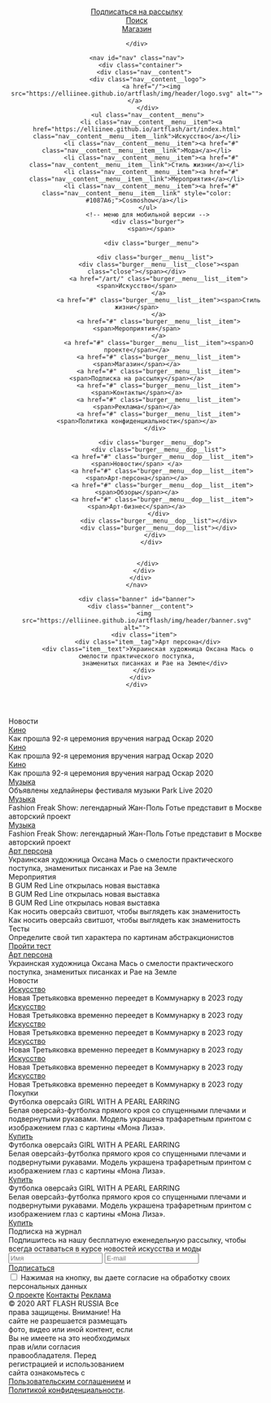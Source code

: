 <!DOCTYPE html>
<html lang="ru">
<head>
  <meta charset="UTF-8">
  <meta name="viewport" content="width=device-width, initial-scale=1.0">
  <title>Главная</title>
  <link rel="stylesheet" href="https://elliinee.github.io/artflash/style.css">
</head>
<body>

  <header id="header" class="header">
    <div class="header__content cont">
      <div class="header__content__icons">
        <a href="#" class="header__content__icons__link"><img src="https://elliinee.github.io/artflash/img/header/vk.svg" alt=""></a>
        <a href="#" class="header__content__icons__link"><img src="https://elliinee.github.io/artflash/img/header/fb.svg" alt=""></a>
        <a href="#" class="header__content__icons__link"><img src="https://elliinee.github.io/artflash/img/header/ig.svg" alt=""></a>
        <a href="#" class="header__content__icons__link"><img src="https://elliinee.github.io/artflash/img/header/yz.svg" alt=""></a>
        <a href="#" class="header__content__icons__link"><img src="https://elliinee.github.io/artflash/img/header/tg.svg" alt=""></a>
      </div>
      <div class="header__content__links">
        <div class="header__content__links__block">
          <a href="#">
          <div class="header__content__links__block__text">Подписаться на рассылку</div>
          <div class="header__content__links__block__img"><img src="https://elliinee.github.io/artflash/img/header/bell.svg" alt=""></a>
        </div>
        </div>
        <div class="header__content__links__block">
          <a href="#">
          <div class="header__content__links__block__text">Поиск</div>
          <div class="header__content__links__block__img"><img src="https://elliinee.github.io/artflash/img/header/search.svg" alt=""></a>
          </div>
        </div>
        <div class="header__content__links__block">
          <a href="#">
          <div class="header__content__links__block__text">Магазин</div>
          <div class="header__content__links__block__img"><img src="https://elliinee.github.io/artflash/img/header/shop.svg" alt=""></a>
          </div>
        </div>
      </div>
      
    </div>
  
    <nav id="nav" class="nav">
      <div class="container">
        <div class="nav__content">
          <div class="nav__content__logo">
            <a href="/"><img src="https://elliinee.github.io/artflash/img/header/logo.svg" alt=""></a> 
          </div>
          <ul class="nav__content__menu">
            <li class="nav__content__menu__item"><a href="https://elliinee.github.io/artflash/art/index.html" class="nav__content__menu__item__link">Искусство</a></li>
            <li class="nav__content__menu__item"><a href="#" class="nav__content__menu__item__link">Мода</a></li>
            <li class="nav__content__menu__item"><a href="#" class="nav__content__menu__item__link">Стиль жизни</a></li>
            <li class="nav__content__menu__item"><a href="#" class="nav__content__menu__item__link">Мероприятия</a></li>
            <li class="nav__content__menu__item"><a href="#" class="nav__content__menu__item__link" style="color: #1087A6;">Cosmoshow</a></li>
          </ul>
          <!-- меню для мобильной версии -->
          <div class="burger">
            <span></span>
    
            <div class="burger__menu">
              
              <div class="burger__menu__list">
                <div class="burger__menu__list__close"><span class="close"></span></div>
                <a href="/art/" class="burger__menu__list__item"><span>Искусство</span>
                </a>
                <a href="#" class="burger__menu__list__item"><span>Стиль жизни</span>
                </a>
                <a href="#" class="burger__menu__list__item"><span>Мероприятия</span>
                </a>
                <a href="#" class="burger__menu__list__item"><span>О проекте</span></a>
                <a href="#" class="burger__menu__list__item"><span>Магазин</span></a>
                <a href="#" class="burger__menu__list__item"><span>Подписка на рассылку</span></a>
                <a href="#" class="burger__menu__list__item"><span>Контакты</span></a>
                <a href="#" class="burger__menu__list__item"><span>Реклама</span></a>
                <a href="#" class="burger__menu__list__item"><span>Политика конфиденциальности</span></a>
              </div>

              <div class="burger__menu__dop">
                <div class="burger__menu__dop__list">
                  <a href="#" class="burger__menu__dop__list__item"><span>Новости</span> </a>
                  <a href="#" class="burger__menu__dop__list__item"><span>Арт-персона</span></a>
                  <a href="#" class="burger__menu__dop__list__item"><span>Обзоры</span></a>
                  <a href="#" class="burger__menu__dop__list__item"><span>Арт-бизнес</span></a>
                </div>
                <div class="burger__menu__dop__list"></div>
                <div class="burger__menu__dop__list"></div>
              </div>
            </div>
    
    
          </div>
        </div>
      </div>
    </nav>
  
    <div class="banner" id="banner">
      <div class="banner__content">
        <img src="https://elliinee.github.io/artflash/img/header/banner.svg" alt="">
        <div class="item">
          <div class="item__tag">Арт персона</div>
          <div class="item__text">Украинская художница Оксана Мась о смелости практического поступка,
              знаменитых писанках и Рае на Земле</div>
        </div>
      </div>
    </div>
  </header>



<main id="main" class="main">



  <div class="news mt100" id="news">
    <div class="container">
      <div class="title">Новости</div>
      <div class="news__content">
        <div class="news__content__block">
          <div class="news__content__block__card">
            <div class="news__content__block__card__img">
              <img src="https://elliinee.github.io/artflash/img/main/news/news1.svg" alt="">
            </div>
            <a href="#" class="item__tag ttc">Кино</a>
            <div class="news__content__block__card__text">Как прошла 92-я церемония вручения наград Оскар 2020</div>
          </div>
          <div class="news__content__block__card">
            <div class="news__content__block__card__img">
              <img src="https://elliinee.github.io/artflash/img/main/news/news2.svg" alt="">
            </div>
            <a href="#" class="item__tag ttc">Кино</a>
            <div class="news__content__block__card__text">Как прошла 92-я церемония вручения наград Оскар 2020</div>
          </div>
          <div class="news__content__block__card">
            <div class="news__content__block__card__img">
              <img src="https://elliinee.github.io/artflash/img/main/news/news3.svg" alt="">
            </div>
            <a href="#" class="item__tag ttc">Кино</a>
            <div class="news__content__block__card__text">Как прошла 92-я церемония вручения наград Оскар 2020</div>
          </div>
          <div class="news__content__block__card">
            <div class="news__content__block__card__img">
              <img src="https://elliinee.github.io/artflash/img/main/news/news4.svg" alt="">
            </div>
            <a href="#" class="item__tag ttc">Музыка</a>
            <div class="news__content__block__card__text">Объявлены хедлайнеры фестиваля музыки Park Live 2020</div>
          </div>
        </div>
        <div class="news__content__block">
          <div class="news__content__block__card">
            <div class="news__content__block__card__img">
              <img src="https://elliinee.github.io/artflash/img/main/news/news5.svg" alt="">
            </div>
            <a href="#" class="item__tag ttc">Музыка</a>
            <div class="news__content__block__card__text">Fashion Freak Show: легендарный Жан-Поль 
              Готье представит в Москве авторский проект</div>
          </div>
          <div class="news__content__block__card">
            <div class="news__content__block__card__img">
              <img src="https://elliinee.github.io/artflash/img/main/news/news5.svg" alt="">
            </div>
            <a href="#" class="item__tag ttc">Музыка</a>
            <div class="news__content__block__card__text">Fashion Freak Show: легендарный Жан-Поль 
              Готье представит в Москве авторский проект</div>
          </div>
        </div>
      </div>
    </div>
  </div>

  <div class="banner mt100" id="banner">
  <div class="banner__content">
    <img src="https://elliinee.github.io/artflash/img/main/banner.svg" alt="">
    <div class="item">
      <a href="#" class="item__tag">Арт персона</a>
      <div class="item__text">Украинская художница Оксана Мась о смелости практического поступка,
          знаменитых писанках и Рае на Земле</div>
    </div>
  </div>
  </div>

  <div class="events mt100" id="events">
    <div class="container">
      <div class="title">Мероприятия</div>
      <div class="events__content">
        <div class="events__content__block">
          <div class="events__content__block__card">
            <div class="events__content__block__card__img">
              <img src="https://elliinee.github.io/artflash/img/main/events/1.svg" alt="">
            </div>
            <div class="events__content__block__card__text">В GUM Red Line открылась новая выставка</div>
          </div>
          <div class="events__content__block__card">
            <div class="events__content__block__card__img">
              <img src="https://elliinee.github.io/artflash/img/main/events/1.svg" alt="">
            </div>
            <div class="events__content__block__card__text">В GUM Red Line открылась новая выставка</div>
          </div>
          <div class="events__content__block__card">
            <div class="events__content__block__card__img">
              <img src="https://elliinee.github.io/artflash/img/main/events/1.svg" alt="">
            </div>
            <div class="events__content__block__card__text">В GUM Red Line открылась новая выставка</div>
          </div>
        </div>
        <div class="events__content__block">
          <div class="events__content__block__card">
            <div class="events__content__block__card__img">
              <img src="https://elliinee.github.io/artflash/img/main/events/2.svg" alt="">
            </div>
            <div class="events__content__block__card__text">Как носить оверсайз свитшот, чтобы выглядеть как знаменитость</div>
          </div>
          <div class="events__content__block__card">
            <div class="events__content__block__card__img">
              <img src="https://elliinee.github.io/artflash/img/main/events/2.svg" alt="">
            </div>
            <div class="events__content__block__card__text">Как носить оверсайз свитшот, чтобы выглядеть как знаменитость</div>
          </div>
        </div>
      </div>
    </div>
  </div>

  <div class="test mt100" id="test">
    <div class="container">
      <div class="test__content">
        <div class="test__content__left">
          <img src="https://elliinee.github.io/artflash/img/main/test.svg" alt="">
        </div>
        <div class="test__content__right">
          <div class="title">Тесты</div>
          <div class="test__content__right__text">Определите свой тип характера по картинам абстракционистов</div>
          <div class="button">
            <div class="button__bg"></div>
            <a href="#" class="button__border">Пройти тест</a>
          </div>
        </div>
      </div>
    </div>
  </div>

  <div class="banner mt100" id="banner">
    <div class="banner__content">
      <img src="https://elliinee.github.io/artflash/img/main/banner.svg" alt="">
      <div class="item">
        <a href="#" class="item__tag">Арт персона</a>
        <div class="item__text">Украинская художница Оксана Мась о смелости практического поступка,
            знаменитых писанках и Рае на Земле</div>
      </div>
    </div>
  </div>

  <div class="news mt100" id="news">
    <div class="container">
      <div class="title">Новости</div>
      <div class="news__content">
        <div class="news__content__block">
          <div class="news__content__block__card">
            <div class="news__content__block__card__img">
              <img src="https://elliinee.github.io/artflash/img/main/events/1.svg" alt="">
            </div>
            <a href="#" class="item__tag ttc">Искусство</a>
            <div class="news__content__block__card__text">Новая Третьяковка временно переедет в Коммунарку в 2023 году</div>
          </div>
          <div class="news__content__block__card">
            <div class="news__content__block__card__img">
              <img src="https://elliinee.github.io/artflash/img/main/events/1.svg" alt="">
            </div>
            <a href="#" class="item__tag ttc">Искусство</a>
            <div class="news__content__block__card__text">Новая Третьяковка временно переедет в Коммунарку в 2023 году</div>
          </div>
          <div class="news__content__block__card">
            <div class="news__content__block__card__img">
              <img src="https://elliinee.github.io/artflash/img/main/events/1.svg" alt="">
            </div>
            <a href="#" class="item__tag ttc">Искусство</a>
            <div class="news__content__block__card__text">Новая Третьяковка временно переедет в Коммунарку в 2023 году</div>
          </div>
        </div>
        <div class="news__content__block">
          <div class="news__content__block__card">
            <div class="news__content__block__card__img">
              <img src="https://elliinee.github.io/artflash/img/main/events/1.svg" alt="">
            </div>
            <a href="#" class="item__tag ttc">Искусство</a>
            <div class="news__content__block__card__text">Новая Третьяковка временно переедет в Коммунарку в 2023 году</div>
          </div>
          <div class="news__content__block__card">
            <div class="news__content__block__card__img">
              <img src="https://elliinee.github.io/artflash/img/main/events/1.svg" alt="">
            </div>
            <a href="#" class="item__tag ttc">Искусство</a>
            <div class="news__content__block__card__text">Новая Третьяковка временно переедет в Коммунарку в 2023 году</div>
          </div>
          <div class="news__content__block__card">
            <div class="news__content__block__card__img">
              <img src="https://elliinee.github.io/artflash/img/main/events/1.svg" alt="">
            </div>
            <a href="#" class="item__tag ttc">Искусство</a>
            <div class="news__content__block__card__text">Новая Третьяковка временно переедет в Коммунарку в 2023 году</div>
          </div>
        </div>
      </div>
    </div>
  </div>

  <div class="buy mt100" id="buy">
    <div class="container">
      <div class="title">Покупки</div>
      <div class="buy__content">
        <div class="buy__content__block">
          <div class="buy__content__block__card">
            <div class="buy__content__block__card__img">
              <img src="https://elliinee.github.io/artflash/img/main/buy.svg" alt="">
            </div>
            <div class="buy__content__block__card__text">
              <div class="buy__content__block__card__text__title">Футболка оверсайз GIRL WITH A PEARL EARRING</div>
              <div class="buy__content__block__card__text__desc">Белая оверсайз-футболка прямого кроя со спущенными 
                плечами и подвернутыми рукавами. Модель украшена трафаретным принтом с изображением глаз с картины «Мона Лиза».</div>
            </div>
            <div class="button">
              <div class="button__bg"></div>
              <a href="#" class="button__border">Купить</a>
            </div>
          </div>
          <div class="buy__content__block__card">
            <div class="buy__content__block__card__img">
              <img src="https://elliinee.github.io/artflash/img/main/buy.svg" alt="">
            </div>
            <div class="buy__content__block__card__text">
              <div class="buy__content__block__card__text__title">Футболка оверсайз GIRL WITH A PEARL EARRING</div>
              <div class="buy__content__block__card__text__desc">Белая оверсайз-футболка прямого кроя со спущенными 
                плечами и подвернутыми рукавами. Модель украшена трафаретным принтом с изображением глаз с картины «Мона Лиза».</div>
            </div>
            <div class="button">
              <div class="button__bg"></div>
              <a href="#" class="button__border">Купить</a>
            </div>
          </div>
          <div class="buy__content__block__card">
            <div class="buy__content__block__card__img">
              <img src="https://elliinee.github.io/artflash/img/main/buy.svg" alt="">
            </div>
            <div class="buy__content__block__card__text">
              <div class="buy__content__block__card__text__title">Футболка оверсайз GIRL WITH A PEARL EARRING</div>
              <div class="buy__content__block__card__text__desc">Белая оверсайз-футболка прямого кроя со спущенными 
                плечами и подвернутыми рукавами. Модель украшена трафаретным принтом с изображением глаз с картины «Мона Лиза».</div>
            </div>
            <div class="button">
              <div class="button__bg"></div>
              <a href="#" class="button__border">Купить</a>
            </div>
          </div>
        </div>
      </div>
    </div>
  </div>

  <div class="subs mt100" id="subs">
      <div class="title">Подписка на журнал</div>
      <div class="subs__content">
        <div class="container">
          <div class="subs__content__text">Подпишитесь на нашу бесплатную еженедельную рассылку, 
            чтобы всегда оставаться в курсе новостей искусства и моды</div>
          <div class="subs__content__inputs">
            <input type="text" name="name" id="name" placeholder="Имя">
            <input type="text" name="email" id="email" placeholder="E-mail">
            <div class="subs__content__button">
            <div class="button">
              <div class="button__bg"></div>
              <a href="#" class="button__border fff">Подписаться</a>
            </div>
            <div class="checkbox">
              <input id="check1" type="checkbox" name="check" value="check1">
              <label for="check1">Нажимая на кнопку, вы даете согласие на обработку своих персональных данных</label>
            </div>
          </div>
          </div>
        </div>
    </div>
  </div>
</main>

  <footer id="footer" class="footer">
    <div class="container">
      <div class="footer__content">
        <div class="footer__content__block">
          <div class="footer__content__block__logo">
            <a href="/"> <img src="https://elliinee.github.io/artflash/img/footer/logo.svg" alt=""></a>
          </div>
          <div class="footer__content__block__logo">
            <a href="https://easyagency.ru/"><img src="https://elliinee.github.io/artflash/img/footer/ez.png" alt=""></a>
          </div>
        </div>
        <div class="footer__content__block" style="width: 50%;">
          <div class="footer__content__block__item">
            <a href="#" class="footer__content__block__item__link">О проекте</a>
            <a href="#" class="footer__content__block__item__link">Контакты</a>
            <a href="#" class="footer__content__block__item__link">Реклама</a>
          </div>
          <div class="footer__content__block__rights">© 2020 ART FLASH RUSSIA Все права защищены. Внимание! 
            На сайте не разрешается размещать фото, видео или иной контент, если Вы не имеете на это 
            необходимых прав и/или согласия правообладателя. Перед регистрацией и использованием сайта 
            ознакомьтесь с <a href="#">Пользовательским соглашением</a> и <a href="#">Политикой конфиденциальности</a>.</div>
        </div>
        <div class="footer__content__block">
          <div class="header__content__icons">
            <a href="#" class="header__content__icons__link"><img src="https://elliinee.github.io/artflash/img/header/vk.svg" alt=""></a>
            <a href="#" class="header__content__icons__link"><img src="https://elliinee.github.io/artflash/img/header/fb.svg" alt=""></a>
            <a href="#" class="header__content__icons__link"><img src="https://elliinee.github.io/artflash/img/header/ig.svg" alt=""></a>
            <a href="#" class="header__content__icons__link"><img src="https://elliinee.github.io/artflash/img/header/yz.svg" alt=""></a>
          </div>
        </div>
      </div>
    </div>
  </footer>

</body>
</html>